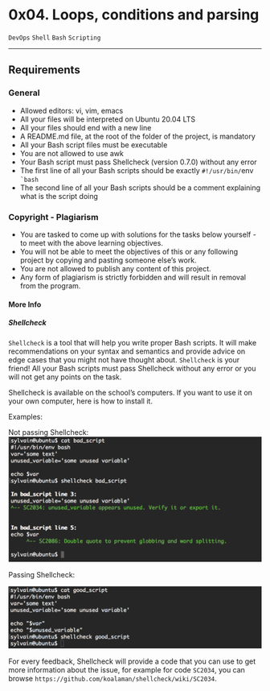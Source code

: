 # 0x04. Loops, conditions and parsing

`DevOps` `Shell` `Bash` `Scripting`

---
## Requirements
### General
- Allowed editors: vi, vim, emacs
- All your files will be interpreted on Ubuntu 20.04 LTS
- All your files should end with a new line
- A README.md file, at the root of the folder of the project, is mandatory
- All your Bash script files must be executable
- You are not allowed to use awk
- Your Bash script must pass Shellcheck (version 0.7.0) without any error
- The first line of all your Bash scripts should be exactly `#!/usr/bin/`env`` `bash``
- The second line of all your Bash scripts should be a comment explaining what is the script doing
### Copyright - Plagiarism
- You are tasked to come up with solutions for the tasks below yourself - to meet with the above learning objectives.
- You will not be able to meet the objectives of this or any following project by copying and pasting someone else’s work.
- You are not allowed to publish any content of this project.
- Any form of plagiarism is strictly forbidden and will result in removal from the program.
#### More Info

##### Shellcheck
`Shellcheck` is a tool that will help you write proper Bash scripts. It will make recommendations on your syntax and semantics and provide advice on edge cases that you might not have thought about. `Shellcheck` is your friend! All your Bash scripts must pass Shellcheck without any error or you will not get any points on the task.

Shellcheck is available on the school’s computers. If you want to use it on your own computer, here is how to install it.

Examples:

Not passing Shellcheck:
![Alt text](Vxotqyj.png)


Passing Shellcheck:

![Alt text](ubHWxDU.png)

For every feedback, Shellcheck will provide a code that you can use to get more information about the issue, for example for code `SC2034`, you can browse `https://github.com/koalaman/shellcheck/wiki/SC2034`.

